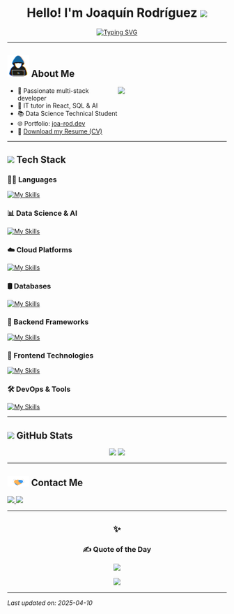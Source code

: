 <h1 align="center"><b>Hello! I'm Joaquín Rodríguez</b> <img src="https://media.giphy.com/media/hvRJCLFzcasrR4ia7e/giphy.gif" width="35"></h1>

<p align="center">
  <a href="https://readme-typing-svg.demolab.com?font=Fira+Code&pause=1000&color=3EDBF0&width=435&lines=Full+Stack+Developer;Python+%26+AI+Enthusiast;Backend+Specialist+.NET;MERN+%2F+PERN+Stack+Developer;SQL+Programmer;Machine+Learning;Data+Science+Student">
    <img src="https://readme-typing-svg.demolab.com?font=Fira+Code&pause=1000&color=3EDBF0&width=435&lines=Full+Stack+Developer;Python+%26+AI+Enthusiast;Frontend+Specialist;MERN+%2F+PERN+Stack+Developer;SQL+Programmer;Backend+Developer;Data+Science+Student" alt="Typing SVG" />
  </a>
</p>

---

## <img src="https://github.com/0xAbdulKhalid/0xAbdulKhalid/raw/main/assets/mdImages/about_me.gif" width="50px"> About Me

<picture> 
  <img align="right" src="https://avatars.githubusercontent.com/u/112600163?v=4" width="250px">
</picture>

- 🚀 Passionate multi-stack developer  
- 🧠 IT tutor in React, SQL & AI  
- 📚 Data Science Technical Student  
- 🌐 Portfolio: [joa-rod.dev](https://portfolio2-joa-rod-dev.vercel.app/)  
- 📄 [Download my Resume (CV)](https://firebasestorage.googleapis.com/v0/b/portfolio-joarodev.appspot.com/o/PDF%2FCV.pdf?alt=media&token=94ce4977-d195-403a-a1ef-e42449efcb7c)

---

## <img src="https://media.giphy.com/media/QssGEmpkyEOhBCb7e1/giphy.gif" width="25"> Tech Stack

### 👨‍💻 Languages  
[![My Skills](https://skillicons.dev/icons?i=cs,js,py,ts)](https://skillicons.dev)

### 📊 Data Science & AI  
[![My Skills](https://skillicons.dev/icons?i=py,anaconda,tensorflow,sklearn,pytorch,azure,aws)](https://skillicons.dev)

### ☁️ Cloud Platforms  
[![My Skills](https://skillicons.dev/icons?i=azure,aws,firebase,gcp)](https://skillicons.dev)

### 🛢️ Databases  
[![My Skills](https://skillicons.dev/icons?i=postgres,mysql,mongodb,supabase,firebase,sqlite)](https://skillicons.dev)

### 🧩 Backend Frameworks  
[![My Skills](https://skillicons.dev/icons?i=dotnet,nodejs,express,nestjs,prisma)](https://skillicons.dev)

### 🎨 Frontend Technologies  
[![My Skills](https://skillicons.dev/icons?i=html,css,js,react,tailwind,bootstrap,materialui,sass,vite)](https://skillicons.dev)

### 🛠️ DevOps & Tools  
[![My Skills](https://skillicons.dev/icons?i=docker,git,github,gitlab,vscode,vercel,postman,bash,powershell,linux,notion)](https://skillicons.dev)

---

## <img src="https://media.giphy.com/media/iY8CRBdQXODJSCERIr/giphy.gif" width="35"> GitHub Stats

<div align="center">
  <img src="https://github-readme-stats.vercel.app/api?username=joarodev&show_icons=true&include_all_commits=true&count_private=true&theme=radical" width="450">
  <img src="https://github-readme-stats.vercel.app/api/top-langs/?username=joarodev&layout=compact&theme=radical" width="350">
</div>

---

## <img src="https://github.com/0xAbdulKhalid/0xAbdulKhalid/raw/main/assets/mdImages/handshake.gif" width="50"> Contact Me

<p align="left">
  <a href="https://www.linkedin.com/in/joarodev/" target="_blank">
    <img src="https://img.shields.io/badge/LinkedIn-0077B5?style=for-the-badge&logo=linkedin&logoColor=white"/>
  </a>
  <a href="mailto:joaquinrodriguez.dev@gmail.com">
    <img src="https://img.shields.io/badge/Gmail-D14836?style=for-the-badge&logo=gmail&logoColor=white"/>
  </a>
</p>

---

<div align="center">

## ✨

### ✍️ Quote of the Day
![](https://quotes-github-readme.vercel.app/api?type=horizontal&theme=radical)

[![](https://visitcount.itsvg.in/api?id=joarodev&icon=2&color=4)](https://visitcount.itsvg.in)

</div>

---

_Last updated on: 2025-04-10_
